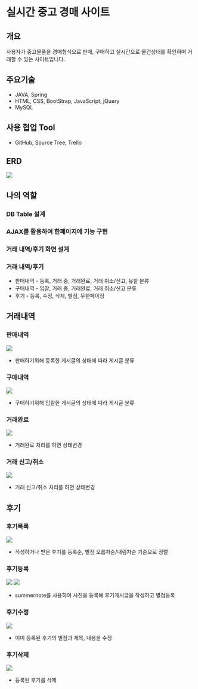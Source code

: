 # 실시간 중고 경매 사이트

## 개요

사용자가 중고물품을 경매형식으로 판매, 구매하고 실시간으로 물건상태를 확인하며 거래할 수 있는 사이트입니다.

## 주요기술

* JAVA, Spring
* HTML, CSS, BootStrap, JavaScript, jQuery
* MySQL

## 사용 협업 Tool

* GitHub, Source Tree, Trello

## ERD

![](profile_images/erdd.PNG)

## 나의 역할

### DB Table 설계

### AJAX를 활용하여 한페이지에 기능 구현

### 거래 내역/후기 화면 설계

### 거래 내역/후기

* 판매내역 - 등록, 거래 중, 거래완료, 거래 취소/신고, 유찰 분류
* 구매내역 - 입찰, 거래 중, 거래완료, 거래 취소/신고 분류
* 후기 - 등록, 수정, 삭제, 별점, 무한페이징

## 거래내역

### 판매내역

![](profile_images/sale.gif)
* 판매하기위해 등록한 게시글의 상태에 따라 게시글 분류

### 구매내역

![](profile_images/purchase.gif)
* 구매하기위해 입찰한 게시글의 상태에 따라 게시글 분류

### 거래완료

![](profile_images/completion.gif)
* 거래완료 처리를 하면 상태변경

### 거래 신고/취소

![](profile_images/cance_report.gif)
* 거래 신고/취소 처리를 하면 상태변경

## 후기

### 후기목록
![](profile_images/list.gif)
* 작성하거나 받은 후기를 등록순, 별점 오름차순/내림차순 기준으로 정렬

### 후기등록
![](profile_images/insert1.gif)
![](profile_images/insert2.gif)
* summernote를 사용하여 사진을 등록해 후기게시글을 작성하고 별점등록

### 후기수정

![](profile_images/update.gif)
* 이미 등록된 후기의 별점과 제목, 내용을 수정

### 후기삭제

![](profile_images/delete.gif)
* 등록된 후기를 삭제
